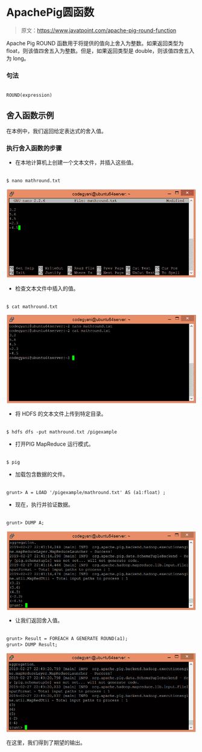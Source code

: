 # ApachePig圆函数

> 原文：<https://www.javatpoint.com/apache-pig-round-function>

Apache Pig ROUND 函数用于将提供的值向上舍入为整数。如果返回类型为 float，则该值四舍五入为整数。但是，如果返回类型是 double，则该值四舍五入为 long。

### 句法

```

ROUND(expression)

```

## 舍入函数示例

在本例中，我们返回给定表达式的舍入值。

### 执行舍入函数的步骤

*   在本地计算机上创建一个文本文件，并插入这些值。

```

$ nano mathround.txt

```

![Apache Pig ROUND Function](img/7806f9e8f46419acf8ce64d7b14b9e27.png)

*   检查文本文件中插入的值。

```

$ cat mathround.txt

```

![Apache Pig ROUND Function](img/4b9435c3f23a13605d8194581ff7055b.png)

*   将 HDFS 的文本文件上传到特定目录。

```

$ hdfs dfs -put mathround.txt /pigexample

```

*   打开PIG MapReduce 运行模式。

```

$ pig

```

*   加载包含数据的文件。

```

grunt> A = LOAD '/pigexample/mathround.txt' AS (a1:float) ;

```

*   现在，执行并验证数据。

```

grunt> DUMP A;

```

![Apache Pig ROUND Function](img/3ecf0a9a7b1ecc28b7997d04ec461707.png)

*   让我们返回舍入值。

```

grunt> Result = FOREACH A GENERATE ROUND(a1);
grunt> DUMP Result;

```

![Apache Pig ROUND Function](img/945bd164825b4ecc2b137d823f4a7d25.png)

在这里，我们得到了期望的输出。